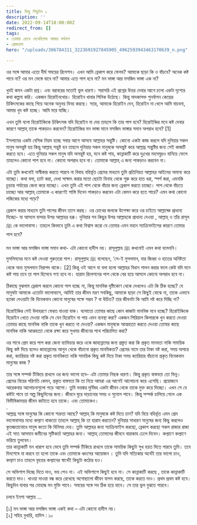```yaml
---
title: কিছু পিছুটান ১
description: ''
date: 2022-09-14T18:00:00Z
redirect_from: []
tags:
- তোমার চোখে দেখেছিলাম আমার সর্বনাশ
- প্রেমাতাল
hero: "/uploads/306784311_3223691927845905_4962593943463170639_n.png"

---
```

ওর সঙ্গে আমার এতো দীর্ঘ সময়ের রিলেশন। এখন আমি ব্রেকাপ করে ফেলব? আমাকে ছাড়া কি ও বাঁচবে? অনেক কষ্ট পাবে না? ওর মন ভেঙ্গে যাবে না? আমার এতে পাপ হবে না? মন ভাঙ্গা আর মসজিদ ভাঙ্গা এক না?   
  
খুবই কমন একটা প্রশ্ন। এবং বরাবরের মতোই ভুল ধারণা। সরাসরি এই প্রশ্নের উত্তর দেবার আগে চলো একটা দৃশ্যের কথা কল্পনা করি। একজন হিরোইনখোর। হিরোইন খাবার পিনিক উঠেছে। কিন্তু মাদকাসক্ত পুনর্বাসন কেন্দ্রের চিকিৎসকের কাছে গিয়ে অনেক অনুনয় বিনয় করছে। স্যার, আমাকে হিরোইন দেন, হিরোইন না খেলে আমি বাচবনা, আমার খুব কষ্ট হচ্ছে। আমি মরে যাচ্ছি।   
  
এখন তুমি বলো হিরোইঞ্চিকে চিকিৎসক যদি হিরোইন না দেয় তাহলে কি তার পাপ হবে? হিরোইঞ্চির মনে কষ্ট দেবার কারণে আল্লাহ্ তাকে পাকড়াও করবেন? হিরোইঞ্চির মন ভাঙ্গা মানে মসজিদ ভাঙ্গার সমান অপরাধ হবে? \[1\] 

  
ইসলামের একটা বেসিক নিয়ম হচ্ছে সবার আগে আসবে আল্লাহর সন্তুষ্টি। কোনো একটা কাজ করলে যদি দুনিয়ার সকল মানুষ অসন্তুষ্ট হয় কিন্তু আল্লাহ্ সন্তুষ্ট হন তাহলে দুনিয়ার সকল মানুষকে অসন্তুষ্ট করে আল্লাহ্র সন্তুষ্টির জন্য সেই কাজটি করতে হবে। এতে দুনিয়ার সকল মানুষ যদি অসন্তুষ্ট হয়, মনে কষ্ট পায়, কান্নাকাটি করে দুঃখের মহসমুদ্রও বানিয়ে ফেলে তাহলেও কোনো পাপ হবে না। কোনো অপরাধ হবে না। তোমাকে আল্লাহ্ এ জন্য পাকড়াও করবেন না। 

এটা তুমি কখনোই অস্বীকার করতে পারবে না বিবাহ বহির্ভূত প্রেমের মাধ্যমে তুমি প্রতিনিয়ত আল্লাহর আইনের অমান্য করে যাচ্ছো। কথা বলা, চ্যাট করা, দেখা সাক্ষাৎ করার মতো ছোটো যিনাহ থেকে শুরু করে হাত ধরা, স্পর্শ করা, এমনকি চূড়ান্ত পর্যায়ের জেনা করে যাচ্ছো। এখন তুমি এই পাপ থেকে বাঁচার জন্য ব্রেকাপ করতে চাচ্ছো। পাপ থেকে বাঁচতে চাচ্ছো আর আল্লাহ্ তোমাকে এ কারণেই শাস্তি দিবেন পাকড়াও করবেন এটা কেমন করে হতে পারে? এমন কথা কোনো লজিকের মধ্যে পড়ে? 

ব্রেকাপ করার মাধ্যমে তুমি পাপের জীবন ত্যাগ করছ। ওর চোখের জলকে উপেক্ষা করে ওর চাইতে আল্লাহ্কে প্রাধান্য দিচ্ছো- যা আসলে বান্দার উপর আল্লাহর হক্ক। দুনিয়ার সব কিছুর উপর আল্লাহকে প্রাধান্য দেওয়া , আল্লাহ্ ও তাঁর রাসূল ﷺ কে ভালোবাসা। তাহলে কিভাবে তুমি এ কথা বিশ্বাস করো যে তোমার এমন মহান স্যাক্রিফাইসের কারণে তোমার পাপ হবে? 

মন ভাঙ্গা আর মসজিদ ভাঙ্গা সমান কথা- এটা কোনো হাদীস নয়। রাসূলুল্লাহ ﷺ কখনোই এমন কথা বলেননি। মুসলিমদের মনে কষ্ট দেওয়া গুরুতরো পাপ। রাসূলুল্লাহ ﷺ বলেছেন, ‘সে-ই মুসলমান, যার জিহ্বা ও হাতের অনিষ্টতা থেকে অন্য মুসলমান নিরাপদ থাকে। \[2\] কিন্তু ওই আগে যা বলা হলো আল্লাহর বিধান পালন করার ফলে কেউ যদি মনে কষ্ট পায় তবে তা পাপ হিসেবে গণ্য হবে না। হারাম রিলেশনের পাপ থেকে বের হয়ে আসলে কোনো অপরাধ হবে না। 

ঠিকাছে বুঝলাম ব্রেকাপ করলে কোনো পাপ হচ্ছে না, কিন্তু মানবিক দৃষ্টিকোণ থেকে দেখলেও এটা কি ঠিক হচ্ছে? যে মানুষটা আমাকে এতোটা ভালোবাসে, আমিই তার জীবন মরণ সবকিছু, আমাকে ছাড়া সে কিছুই বোঝে না, তাকে এভাবে ছ্যাকা দেওয়াটা কি বিবেকবান কোনো মানুষের পক্ষে সম্ভব ? বা উচিত? তার জীবনটা কি আমি নষ্ট করে দিচ্ছি না?   
 

হিরোইঞ্চির সেই উদাহরণে ফেরত যাওয়া যাক। বলোতো তোমার কাছে কোন কাজটা মানবিক মনে হচ্ছে? হিরোইঞ্চিকে হিরোইন খেতে দেওয়া নাকি সে যেন হিরোইন না পায় এমন ব্যবস্থা করা? একজন সিরিয়াল কিলারকে খুন করতে দেওয়া তোমার কাছে মানবিক নাকি তাকে খুন করতে না দেওয়া? একজন মানুষকে আত্মহত্যা করতে দেওয়া তোমার কাছে মানবিক নাকি আত্মহত্যা থেকে রক্ষা করে সুখময় জীবনের পথে পরিচালিত করা? 

ওর সাথে প্রেম করে পাপ করা জেনা ব্যাভিচার করে ওকে জাহান্নামের জন্য প্রস্তুত করা কি প্রকৃত মানবতা নাকি সাময়িক কিছু কষ্ট দিয়ে হলেও জাহান্নামের আগুন থেকে বাঁচানো প্রকৃত মানবিকতা? প্রেমের নামে তার টাকা নষ্ট করা, সময় অপচয় করা, ক্যারিয়ার নষ্ট করা প্রকৃত মানবিকতা নাকি সাময়িক কিছু কষ্ট দিয়ে টাকা সময় ক্যারিয়ার বাঁচানো প্রকৃত বিবেকবান মানুষের কাজ ? 

তার সঙ্গে সম্পর্ক টিকিয়ে রাখলে ওর জন্য ভালো হবে- এটা তোমার নিছক ধারণা। কিন্তু প্রকৃত বাস্তবতা তো ভিন্ন। প্রেমের বিয়ের পরিণতি কেমন, প্রকৃত বাস্তবতা কি তা নিয়ে আমরা এর আগেই আলোচনা করে এসেছি। প্রয়োজনে আরেকবার আলোচনাগুলো পড়ে আসো। তুমি ভয়ঙ্কর দুর্বিষহ একটা জীবন থেকে তাকে মুক্ত করে দিচ্ছো। এখন সে যে কষ্টটা পাবে তা অল্প কিছুদিনের জন্য। জীবনে ঘুরে দাড়ানোর সময় ও সুযোগ পাবে। কিন্তু সম্পর্ক চালিয়ে গেলে এক বিভীষিকাময়য় জীবন কাটাতে হবে তাকে। এবং তোমাকেও।   
.  
আল্লাহ্র সঙ্গে মানুষের কি কোনো শত্রুতা আছে? আল্লাহ্ কি মানুষকে কষ্ট দিতে চান? যদি বিয়ে বহির্ভূত এমন প্রেম ভালোবাসার মধ্যে কল্যাণ থাকতো তাহলে আল্লাহ্ কি তা হারাম করতেন? দুনিয়ার সাধারণ মানুষের জন্য কিছু করলেও কৃতজ্ঞতাবোধে মানুষ কতো কি বিনিময় দেয়। তুমি আল্লাহর জন্য স্যাক্রিফাইস করছো, ব্রেকাপ করছো সকল রাজার রাজা এই সাত আসমান জমীনের সৃষ্টিকর্তা আল্লাহর জন্য। আল্লাহ্ তোমাদের জীবনে বারাকাহ ঢেলে দিবেন। কল্যাণে কল্যাণে ভরিয়ে তুলবেন।   
তার কান্নাকাটি মন খারাপ হবে ভেবে তুমি সম্পর্ক টিকিয়ে রাখলে তাকে সাময়িক কিছুটা সুখ হয়ত দিতে পারবে তুমি। তবে দিনশেষে যা করবে তা হলো তাকে এবং তোমাকে ধ্বংসের আয়োজন । তুমি যদি সত্যিকার অর্থেই তার ভালো চাও, কল্যাণ চাও তাহলে বৃহত্তর কল্যানের স্বার্থেই কিছুটা কঠোর হও। 

সে অভিশাপ দিচ্ছে দিতে দাও, ভয় পেও না। এই অভিশাপে কিছুই হবে না। সে কান্নাকাটি করছে , তাকে কান্নাকাটি করতে দাও। খাওয়া দাওয়া বন্ধ করে রেখেছে অগোছালো জীবন যাপন করছে, তাকে করতে দাও। প্রথম প্রথম কষ্ট হবে। কিছুদিন যাবার পর মোহান্ধ মন মুক্তি পাবে। সময়ের সঙ্গে সব ঠিক হয়ে যাবে। সে তার ভুল বুঝতে পারবে।   
  
চলবে ইনশা আল্লাহ … 

  
\[১\] মন ভাঙ্গা আর মসজিদ ভাঙ্গা একই কথা – এটা কোনো হাদীস নয়।   
\[২\] সহিহ বুখারি, হাদিস : ১০